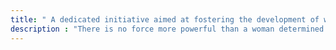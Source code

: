 ```yaml
---
title: " A dedicated initiative aimed at fostering the development of women "
description : "There is no force more powerful than a woman determined to rise."
---
```

